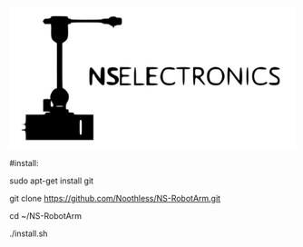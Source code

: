 ![logo](images/robot_icon_and_logo.jpg)

#install:

sudo apt-get install git

git clone https://github.com/Noothless/NS-RobotArm.git

cd ~/NS-RobotArm

./install.sh
